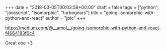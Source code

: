 +++
date = "2018-03-05T00:03:59+00:00"
draft = false
tags = ["python", "javascript", "isomorphic", "turbogears"]
title = "going-isomorphic-with-python-and-react"
author = "jpic"
+++

https://medium.com/@__amol__/going-isomorphic-with-python-and-react-f4664183f0c4

Great one <3
